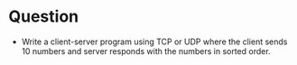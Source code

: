 # Question

-   Write a client-server program using TCP or UDP where the client sends 10 numbers and
    server responds with the numbers in sorted order.
